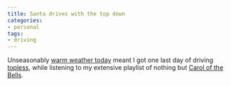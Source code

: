 ```yaml
---
title: Santa drives with the top down
categories:
- personal
tags:
- driving
---
```


Unseasonably [warm weather today][1] meant I got one last day of driving [topless][2], while listening to my extensive playlist of nothing but [Carol of the Bells][3].

   [1]: http://www.crh.noaa.gov/product.php?site=lsx&product=CLISTL.0312222231&format=ci
   [2]: http://www.acronymfinder.com/af-query.asp?Acronym=miata
   [3]: http://phobos.apple.com/WebObjects/MZSearch.woa/wa/search?term=Carol%20of%20the%20Bells

